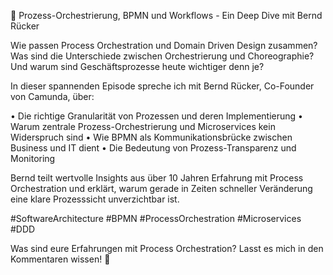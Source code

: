 🎯 Prozess-Orchestrierung, BPMN und Workflows - Ein Deep Dive mit Bernd Rücker

Wie passen Process Orchestration und Domain Driven Design zusammen? Was sind die Unterschiede zwischen Orchestrierung und Choreographie? Und warum sind Geschäftsprozesse heute wichtiger denn je?

In dieser spannenden Episode spreche ich mit Bernd Rücker, Co-Founder von Camunda, über:

• Die richtige Granularität von Prozessen und deren Implementierung
• Warum zentrale Prozess-Orchestrierung und Microservices kein Widerspruch sind
• Wie BPMN als Kommunikationsbrücke zwischen Business und IT dient
• Die Bedeutung von Prozess-Transparenz und Monitoring

Bernd teilt wertvolle Insights aus über 10 Jahren Erfahrung mit Process Orchestration und erklärt, warum gerade in Zeiten schneller Veränderung eine klare Prozesssicht unverzichtbar ist.

#SoftwareArchitecture #BPMN #ProcessOrchestration #Microservices #DDD

Was sind eure Erfahrungen mit Process Orchestration? Lasst es mich in den Kommentaren wissen! 🤔